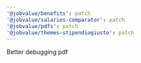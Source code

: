 ```yaml
---
'@jobvalue/benefits': patch
'@jobvalue/salaries-comparator': patch
'@jobvalue/pdfs': patch
'@jobvalue/themes-stipendiogiusto': patch
---
```


Better debugging pdf
